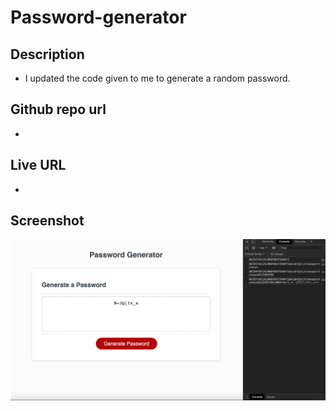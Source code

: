 # Password-generator

## Description
* I updated the code given to me to generate a random password. 

## Github repo url
* 

## Live URL
* 

## Screenshot
![screenshot](./images/ScreenshotFirstJS.png)